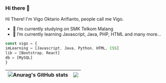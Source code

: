 ### Hi there 👋

<!--
**vgokt/vgokt** is a ✨ _special_ ✨ repository because its `README.md` (this file) appears on your GitHub profile.

Here are some ideas to get you started:

- 🔭 I’m currently working on ...
- 🌱 I’m currently learning ...
- 👯 I’m looking to collaborate on ...
- 🤔 I’m looking for help with ...
- 💬 Ask me about ...
- 📫 How to reach me: ...
- 😄 Pronouns: ...
- ⚡ Fun fact: ...
-->

Hi There!
I'm Vigo Oktario Arifianto, people call me Vigo.

- 🔭 I’m currently studying on SMK Telkom Malang
- 🌱 I’m currently learning Javascript, Java, PHP, HTML and many more...

```javascript
const vigo = {
imLearning = [Javascript, Java, Python, HTML, CSS]
lib = [Bootstrap, React]
db = [MySQL]
}
```
![Anurag's GitHub stats](https://github-readme-stats.vercel.app/api?username=vigooktarioa&show_icons=true&theme=tokyonight)|<img src="https://github-readme-streak-stats.herokuapp.com/?user=vigooktarioa&theme=react"/>
|---|---|
